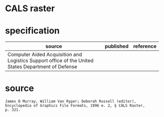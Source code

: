 # CALS raster
# specification
| source | published         | reference
| ------ | ----------------- | ---------
| Computer Aided Acquisition and Logistics Support office of the United States Department of Defense
# source
`James D Murray, William Van Ryper; Deborah Russell (editor), Encyclopedia of Graphics File Formats, 1996 e. 2, § CALS Raster, p. 321.`
